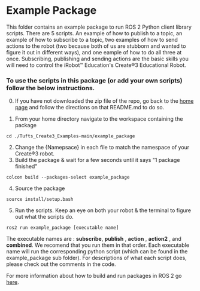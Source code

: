 # Example Package 

This folder contains an example package to run ROS 2 Python client library scripts. There are 5 scripts. An example of how to publish to a topic, an example of how to subscribe to a topic, two examples of how to send actions to the robot (two because both of us are stubborn and wanted to figure it out in different ways), and one eample of how to do all three at once. Subscribing, publishing and sending actions are the basic skills you will need to control the iRobot™ Education's Create®3 Educational Robot.

### To use the scripts in this package (or add your own scripts) follow the below instructions. 
0. If you have not downloaded the zip file of the repo, go back to the [home page](https://github.com/brianabouchard/Tufts_Create3_Examples) and follow the directions on that README.md to do so.  

1. From your home directory navigate to the workspace containing the package 
```
cd ./Tufts_Create3_Examples-main/example_package
```
2. Change the {Namepsace} in each file to match the namespace of your Create®3 robot.
3. Build the package & wait for a few seconds until it says "1 package finished"
```
colcon build --packages-select example_package
```
4. Source the package
```
source install/setup.bash
```
5. Run the scripts. Keep an eye on both your robot & the terminal to figure out what the scripts do. 
```
ros2 run example_package [executable name]
```
The executable names are : **subscribe**, **publish** , **action** , **action2** , and **combined**. 
We recomend that you run them in that order. Each executable name will run the corresponding python script (which can be found in the example_package sub folder). For descriptions of what each script does, please check out the comments in the code. 

For more information about how to build and run packages in ROS 2 go [here](https://katewujciak.wixsite.com/projectcreate/running-py-files-with-ros2).
